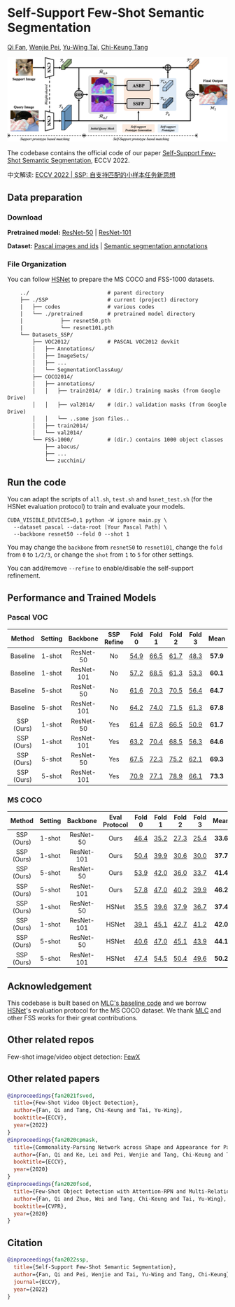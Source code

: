 # Self-Support Few-Shot Semantic Segmentation

[Qi Fan](https://github.com/fanq15), [Wenjie Pei](https://wenjiepei.github.io/), [Yu-Wing Tai](https://scholar.google.com/citations?user=nFhLmFkAAAAJ&hl=zh-CN), [Chi-Keung Tang](https://scholar.google.com/citations?user=EWfpM74AAAAJ&hl=zh-CN)

![](./docs/ssp-model.jpg)



The codebase contains the official code of our paper [Self-Support Few-Shot Semantic Segmentation](https://arxiv.org/abs/2207.11549), ECCV 2022.

中文解读: [ECCV 2022 | SSP: 自支持匹配的小样本任务新思想](https://zhuanlan.zhihu.com/p/545789592)

## Data preparation

### Download

**Pretrained model:** [ResNet-50](https://drive.google.com/file/d/11yONyypvBEYZEh9NIOJBGMdiLLAgsMgj/view?usp=sharing) | [ResNet-101](https://drive.google.com/file/d/1mX1yYvkcyOkAVjZZSIf6uMBPlooZCmpk/view?usp=sharing)

**Dataset:** [Pascal images and ids](http://host.robots.ox.ac.uk/pascal/VOC/voc2012/VOCtrainval_11-May-2012.tar)
| [Semantic segmentation annotations](https://drive.google.com/file/d/1ikrDlsai5QSf2GiSUR3f8PZUzyTubcuF/view?usp=sharing)


### File Organization

You can follow [HSNet](https://github.com/juhongm999/hsnet) to prepare the MS COCO and FSS-1000 datasets.
```
    ../                         # parent directory
    ├── ./SSP                   # current (project) directory
    |   ├── codes               # various codes
    |   └── ./pretrained        # pretrained model directory
    |            ├── resnet50.pth
    |            └── resnet101.pth
    └── Datasets_SSP/
        ├── VOC2012/            # PASCAL VOC2012 devkit
        │   ├── Annotations/
        │   ├── ImageSets/
        │   ├── ...
        │   └── SegmentationClassAug/
        ├── COCO2014/           
        │   ├── annotations/
        │   │   ├── train2014/  # (dir.) training masks (from Google Drive) 
        │   │   ├── val2014/    # (dir.) validation masks (from Google Drive)
        │   │   └── ..some json files..
        │   ├── train2014/
        │   └── val2014/
        └── FSS-1000/           # (dir.) contains 1000 object classes
            ├── abacus/   
            ├── ...
            └── zucchini/
```


## Run the code

You can adapt the scripts of `all.sh`, `test.sh` and `hsnet_test.sh` (for the HSNet evaluation protocol) to train and evaluate your models.

```
CUDA_VISIBLE_DEVICES=0,1 python -W ignore main.py \
  --dataset pascal --data-root [Your Pascal Path] \
  --backbone resnet50 --fold 0 --shot 1
```

You may change the ``backbone`` from ``resnet50`` to ``resnet101``, change the ``fold`` from ``0`` to ``1/2/3``, or change the ``shot`` from ``1`` to ``5`` for other settings.

You can add/remove `--refine` to enable/disable the self-support refinement.

## Performance and Trained Models

### Pascal VOC

| Method | Setting |   Backbone  | SSP Refine | Fold 0 | Fold 1 | Fold 2 | Fold 3 |  Mean  |
| :-----: | :-----: | :---------: | :----: | :----: | :----: | :----: | :----: | :----: |
| Baseline | 1-shot  |  ResNet-50  | No | [54.9](https://drive.google.com/file/d/1Itnv562-dhfZOV-_upX1BlMFWIGJFFhn/view?usp=sharing)  |  [66.5](https://drive.google.com/file/d/183JO8a3wjIG1ERSie8r0N7QVlV7FgNd_/view?usp=sharing)  |  [61.7](https://drive.google.com/file/d/1X7Z5RfRJNVTndMQgX3nKGbcM-pWIsOPR/view?usp=sharing)  |  [48.3](https://drive.google.com/file/d/1sOj37uXvNQTBeMFC-Dx2A-MaMj7nC-gn/view?usp=sharing)  |  **57.9**  |
| Baseline | 1-shot  |  ResNet-101 | No | [57.2](https://drive.google.com/file/d/10Nco3CvXZgEE_0wDjbyRKoUK3JpkR79q/view?usp=sharing)  |  [68.5](https://drive.google.com/file/d/137JjNvQAksp4PepT93orcHCFCRd6HkFt/view?usp=sharing)  |  [61.3](https://drive.google.com/file/d/1wTUyjqkh4-AuLSExfXPUXvK59C4NTdif/view?usp=sharing)  |  [53.3](https://drive.google.com/file/d/1lWpLX_Wwwb5dINjjGcg3XkxOdZGR_mhM/view?usp=sharing)  |  **60.1**  |
| Baseline | 5-shot  |  ResNet-50  | No | [61.6](https://drive.google.com/file/d/108LOtB9WhbtQYXMWwZviM4CkWY-_RLkN/view?usp=sharing)  |  [70.3](https://drive.google.com/file/d/1yHUFMDGEMmx7sF2Ro-maRidYClneQ2PJ/view?usp=sharing)  |  [70.5](https://drive.google.com/file/d/1NpgYeMDQc2k91dGoUTi3mUPinAd44PlZ/view?usp=sharing)  |  [56.4](https://drive.google.com/file/d/1DdgT7F5ho2P3iGh3uZHR4DCckNSRNFER/view?usp=sharing)  |  **64.7**    |
| Baseline | 5-shot  |  ResNet-101 | No | [64.2](https://drive.google.com/file/d/1_7SqyK1UnDpMZ9CAYhiT7I3n9pT-kZgn/view?usp=sharing)     |  [74.0](https://drive.google.com/file/d/10wmmpqIsn8hv0oRP9--JaE3uuuTvRN8e/view?usp=sharing) |  [71.5](https://drive.google.com/file/d/1S9CY6mcac5cCqS1ucLYaSrTGjOFHn2mW/view?usp=sharing)   |  [61.3](https://drive.google.com/file/d/1oMaDZOaZiPIidbg0s-YTC9wMMNNtXWEF/view?usp=sharing) |   **67.8**   |
| SSP (Ours) | 1-shot  |  ResNet-50  | Yes | [61.4](https://drive.google.com/file/d/1uqBxvGivEiIn6jH2eivVXOLWVUNO1gJD/view?usp=sharing)  |  [67.8](https://drive.google.com/file/d/1bBKdlcz3vWQXGtEY8t4MNo2XM-9HG8Xv/view?usp=sharing)  |  [66.5](https://drive.google.com/file/d/1MyEPrF8Ux5KBOWWqudPuJQH_LGyVlCqo/view?usp=sharing)  |  [50.9](https://drive.google.com/file/d/1S8qMVNL9liFZytv_yxA1TckT7ezBRmAR/view?usp=sharing)  |  **61.7**  |
| SSP (Ours) | 1-shot  |  ResNet-101 | Yes | [63.2](https://drive.google.com/file/d/1kialcbbgsgfaAI-N4fVC-3VnHeW52QWc/view?usp=sharing)  |  [70.4](https://drive.google.com/file/d/1N_pklzBjHOU--S8RhV3lrRHTG3pOxfac/view?usp=sharing)  |  [68.5](https://drive.google.com/file/d/1zUSXihIX2K8vqpTbQbu1XgXCqTLgb8w5/view?usp=sharing)  |  [56.3](https://drive.google.com/file/d/1UwnBAlvYJgJdv-6rJ6d2AJvniDZ5yPYJ/view?usp=sharing)  |  **64.6**  |
| SSP (Ours) | 5-shot  |  ResNet-50  | Yes | [67.5](https://drive.google.com/file/d/15Japc1D-dGsBImGDzHHjp7NYrBhViV6q/view?usp=sharing)  |  [72.3](https://drive.google.com/file/d/1rK8z8axuHUHWo6cNnV1UA8_QkKizBULI/view?usp=sharing)  |  [75.2](https://drive.google.com/file/d/1aypQodpqcl7Jai73XZuqFBep1oUHDUpw/view?usp=sharing)  |  [62.1](https://drive.google.com/file/d/1ioz-vSYBaF1VjypH3bEiO4ya2lwT1uYY/view?usp=sharing)  |  **69.3**    |
| SSP (Ours) | 5-shot  |  ResNet-101 | Yes | [70.9](https://drive.google.com/file/d/1Wh2vCWbP0QqjzIHh-SgI8XwiHSYfUujG/view?usp=sharing)  |  [77.1](https://drive.google.com/file/d/1GoKCMHMKogBbM5RQP71UdpsTT4pmSyta/view?usp=sharing)  |  [78.9](https://drive.google.com/file/d/1kw52KBEMx8eIgVsYwH-ZpNheXQTvMsYE/view?usp=sharing)  |  [66.1](https://drive.google.com/file/d/1Ja1WgLbhHoCveIfopwsUaD3ZWZeHEIGl/view?usp=sharing)  |  **73.3**   |


### MS COCO

| Method | Setting |   Backbone  | Eval Protocol | Fold 0 | Fold 1 | Fold 2 | Fold 3 |  Mean  |
| :-----: | :-----: | :---------: | :----: | :----: | :----: | :----: | :----: | :----: |
| SSP (Ours) | 1-shot  |  ResNet-50  | Ours | [46.4](https://drive.google.com/file/d/17QziEObdCib_2lg7SoEptkt_qoWBpCmy/view?usp=sharing)  |  [35.2](https://drive.google.com/file/d/1HXEvAfpeAc3TJjgy3LRb35EWn2zVgxNT/view?usp=sharing)  |  [27.3](https://drive.google.com/file/d/1qSApqbSyH4ckfFWtg_SAMRXDlsijwkpt/view?usp=sharing)  |  [25.4](https://drive.google.com/file/d/1PjtK1dYFXR5xkyjkmbc2XdobRTJw0cEh/view?usp=sharing)  |  **33.6**  |
| SSP (Ours) | 1-shot  |  ResNet-101  | Ours | [50.4](https://drive.google.com/file/d/1kHZoe3TMextLJZqvnZdNQjQg-pe7Ag0_/view?usp=sharing)  |  [39.9](https://drive.google.com/file/d/1XapUFZE86J0u-jwricmYsumv2cd7pDO8/view?usp=sharing)  |  [30.6](https://drive.google.com/file/d/1A1-1HbZnnRzQjc50-VDNdsByaZ624_5C/view?usp=sharing)  |  [30.0](https://drive.google.com/file/d/1e5W6xbZTisUp8qWRsokaO5Hp_OVGK3B4/view?usp=sharing)  |  **37.7**    |
| SSP (Ours) | 5-shot  |  ResNet-50 | Ours | [53.9](https://drive.google.com/file/d/1MyKP8sIrDwbHBQBXhDxWVg4uDzbfcG0o/view?usp=sharing)  |  [42.0](https://drive.google.com/file/d/1rVEwt2gUrE-pezgOtyi65N4o3_Ku1jAB/view?usp=sharing)  |  [36.0](https://drive.google.com/file/d/1tE5JU-Gnx-z9xgU-8jz5yjefQNMEfpzP/view?usp=sharing)  |  [33.7](https://drive.google.com/file/d/1sJn242NPYlnm-ErJX_fQvT1HWJ8a72jN/view?usp=sharing)  |  **41.4**  |
| SSP (Ours) | 5-shot  |  ResNet-101 | Ours | [57.8](https://drive.google.com/file/d/17_cD0Y4vU3h6OniKGEQr0rbEq1klSqa-/view?usp=sharing)  |  [47.0](https://drive.google.com/file/d/1TMZzGN1flPQqxRc1H62dWpTCjgId2aPb/view?usp=sharing)  |  [40.2](https://drive.google.com/file/d/1B4yagrQ0ugX6EUK2yPoJPRUPl_ENqia_/view?usp=sharing)  |  [39.9](https://drive.google.com/file/d/10eO87EkGVUul9BY5Q2zq4vo_2ZR5SNf5/view?usp=sharing)  |  **46.2**   |
| SSP (Ours) | 1-shot  |  ResNet-50  | HSNet | [35.5](https://drive.google.com/file/d/17QziEObdCib_2lg7SoEptkt_qoWBpCmy/view?usp=sharing)  |  [39.6](https://drive.google.com/file/d/1HXEvAfpeAc3TJjgy3LRb35EWn2zVgxNT/view?usp=sharing)  |  [37.9](https://drive.google.com/file/d/1qSApqbSyH4ckfFWtg_SAMRXDlsijwkpt/view?usp=sharing)  |  [36.7](https://drive.google.com/file/d/1PjtK1dYFXR5xkyjkmbc2XdobRTJw0cEh/view?usp=sharing)  |  **37.4**  |
| SSP (Ours) | 1-shot  |  ResNet-101  | HSNet | [39.1](https://drive.google.com/file/d/1kHZoe3TMextLJZqvnZdNQjQg-pe7Ag0_/view?usp=sharing)  |  [45.1](https://drive.google.com/file/d/1XapUFZE86J0u-jwricmYsumv2cd7pDO8/view?usp=sharing)  |  [42.7](https://drive.google.com/file/d/1A1-1HbZnnRzQjc50-VDNdsByaZ624_5C/view?usp=sharing)  |  [41.2](https://drive.google.com/file/d/1e5W6xbZTisUp8qWRsokaO5Hp_OVGK3B4/view?usp=sharing)  |  **42.0**    |
| SSP (Ours) | 5-shot  |  ResNet-50 | HSNet | [40.6](https://drive.google.com/file/d/1MyKP8sIrDwbHBQBXhDxWVg4uDzbfcG0o/view?usp=sharing)  |  [47.0](https://drive.google.com/file/d/1rVEwt2gUrE-pezgOtyi65N4o3_Ku1jAB/view?usp=sharing)  |  [45.1](https://drive.google.com/file/d/1tE5JU-Gnx-z9xgU-8jz5yjefQNMEfpzP/view?usp=sharing)  |  [43.9](https://drive.google.com/file/d/1sJn242NPYlnm-ErJX_fQvT1HWJ8a72jN/view?usp=sharing)  |  **44.1**  |
| SSP (Ours) | 5-shot  |  ResNet-101 | HSNet | [47.4](https://drive.google.com/file/d/17_cD0Y4vU3h6OniKGEQr0rbEq1klSqa-/view?usp=sharing)  |  [54.5](https://drive.google.com/file/d/1TMZzGN1flPQqxRc1H62dWpTCjgId2aPb/view?usp=sharing)  |  [50.4](https://drive.google.com/file/d/1B4yagrQ0ugX6EUK2yPoJPRUPl_ENqia_/view?usp=sharing)  |  [49.6](https://drive.google.com/file/d/10eO87EkGVUul9BY5Q2zq4vo_2ZR5SNf5/view?usp=sharing)  |  **50.2**   |


## Acknowledgement

This codebase is built based on [MLC's baseline code](https://github.com/LiheYoung/MiningFSS) and we borrow [HSNet](https://github.com/juhongm999/hsnet)'s evaluation protocol for the MS COCO dataset.
We thank [MLC](https://arxiv.org/abs/1908.06391) and other FSS works for their great contributions.

## Other related repos
Few-shot image/video object detection: [FewX](https://github.com/fanq15/FewX)

## Other related papers
  ```bibtex
  @inproceedings{fan2021fsvod,
    title={Few-Shot Video Object Detection},
    author={Fan, Qi and Tang, Chi-Keung and Tai, Yu-Wing},
    booktitle={ECCV},
    year={2022}
  }
  @inproceedings{fan2020cpmask,
    title={Commonality-Parsing Network across Shape and Appearance for Partially Supervised Instance Segmentation},
    author={Fan, Qi and Ke, Lei and Pei, Wenjie and Tang, Chi-Keung and Tai, Yu-Wing},
    booktitle={ECCV},
    year={2020}
  }
  @inproceedings{fan2020fsod,
    title={Few-Shot Object Detection with Attention-RPN and Multi-Relation Detector},
    author={Fan, Qi and Zhuo, Wei and Tang, Chi-Keung and Tai, Yu-Wing},
    booktitle={CVPR},
    year={2020}
  }
  ```
  
## Citation

```bibtex
@inproceedings{fan2022ssp,
  title={Self-Support Few-Shot Semantic Segmentation},
  author={Fan, Qi and Pei, Wenjie and Tai, Yu-Wing and Tang, Chi-Keung},
  journal={ECCV},
  year={2022}
}
```
